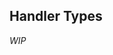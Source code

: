 ## Handler Types

<!--

## What is a handler

After we make a [Process]() and specify its [description]():

```ini
Processing=Main
Processing-Main=Channels Auto | Handlers Mainfft, Main_Resampler1 | Filter like-a
```

This Process is going to provide a chunk of audio data, separated into channels (such as left and right for a stereo audio recording).

Handlers will take this data, and process it to extract a specific audio signal from it. Using one of the available [Signal processing]() types.

Then, handlers will generate a value from the processed audio signal that can be used in [Child]() measures.

You can use the raw audio signal that is provided by the [Signal Processors]() as it is, but you can refine it to make a better output using Value manipulators ([Transformations]()).

## Reference

- [What is audio chunk](https://techterms.com/definition/wave)


There are to types of handlers:

- [Signal processors]().
- [Value manipulators]().

### Signal processors

These handler types take the audio data and extract a specific audio signal from it.

!>Note that first handler of any process must be a Signal processors.

```ini
Processing-Main=Channels Auto | Handlers Handler1, Handler2 | Filter Like-a
Handler-Handler1=Type FFT | SetOfOptions
; Or any other "Signal processor" type
Handler-Handler1=Type Loudness | SetOfOptions
Handler-Handler1=Type Peak | SetOfOptions

```

### Value manipulators

These handler types will apply transformation on that raw audio signal.

But what is a transformation?<br/>
It's a chain of math operations on a value, that change it.

_Description of this page is WIP, infos here may not be correct._
_I may even rewrite everything here._

But before we get into them, lets understand [what is a Handler](/docs/handler-types/what-is-a-handler.md). -->

_WIP_
